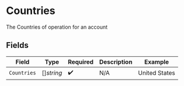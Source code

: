 # Countries

The Countries of operation for an account


## Fields

| Field              | Type               | Required           | Description        | Example            |
| ------------------ | ------------------ | ------------------ | ------------------ | ------------------ |
| `Countries`        | []*string*         | :heavy_check_mark: | N/A                | United States      |